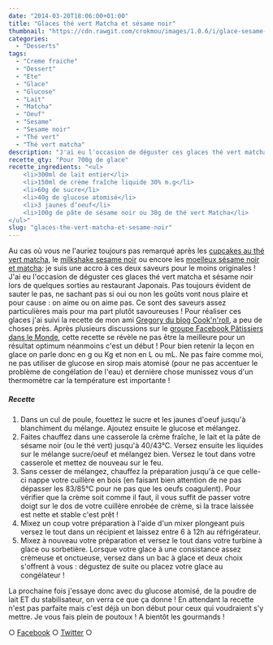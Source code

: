 ```yaml
---
date: "2014-03-20T18:06:00+01:00"
title: "Glaces thé vert Matcha et sésame noir"
thumbnail: "https://cdn.rawgit.com/crokmou/images/1.0.6/i/glace-sesame-noir-et-the-vert-matcha.jpg"
categories:
  - "Desserts"
tags:
  - "Creme fraiche"
  - "Dessert"
  - "Ete"
  - "Glace"
  - "Glucose"
  - "Lait"
  - "Matcha"
  - "Oeuf"
  - "Sesame"
  - "Sesame noir"
  - "Thé vert"
  - "Thé vert matcha"
description: "J'ai eu l'occasion de déguster ces glaces thé vert matcha et sésame noir lors de quelques sorties au restaurant Japonais : on aime ou on aime pas."
recette_qty: "Pour 700g de glace"
recette_ingredients: "<ul>
	<li>300ml de lait entier</li>
	<li>150ml de crème fraîche liquide 30% m.g</li>
	<li>60g de sucre</li>
	<li>40g de glucose atomisé</li>
	<li>3 jaunes d’oeuf</li>
	<li>100g de pâte de sésame noir ou 30g de thé vert Matcha</li>
</ul>"
slug: "glaces-the-vert-matcha-et-sesame-noir"
---
```


Au cas où vous ne l'auriez toujours pas remarqué après les [cupcakes au thé vert matcha](https://crokmou.com/cupcakes-au-the-vert-matcha-et-chocolat-blanc/), le [milkshake sesame noir](https://crokmou.com/milkshake-au-lait-de-riz-glace-au-sesame-noir-banane-et-citron-vert-rice-milk-shake-with-black-sesame-ice-cream-banana-and-lime/) ou encore les [moelleux sésame noir et matcha](https://crokmou.com/moelleux-au-sesame-noir-glacage-chocolat-blanc-et-the-vert-matcha/): je suis une accro à ces deux saveurs pour le moins originales ! J'ai eu l'occasion de déguster ces glaces thé vert matcha et sésame noir lors de quelques sorties au restaurant Japonais. Pas toujours évident de sauter le pas, ne sachant pas si oui ou non les goûts vont nous plaire et pour cause : on aime ou on aime pas. Ce sont des saveurs assez particulières mais pour ma part plutôt savoureuses ! Pour réaliser ces glaces j'ai suivi la recette de mon ami [Gregory du blog Cook'n'roll](http://www.cookandroll.eu/archives/2011/04/20/20941841.html), a peu de choses près. Après plusieurs discussions sur le [groupe Facebook Pâtissiers dans le Monde](https://www.facebook.com/groups/58224624194/), cette recette se révèle ne pas être la meilleure pour un résultat optimum néanmoins c'est un début ! Pour bien retenir la leçon en glace on parle donc en g ou Kg et non en L ou mL. Ne pas faire comme moi, ne pas utiliser de glucose en sirop mais atomisé (pour ne pas accentuer le problème de congélation de l'eau) et dernière chose munissez vous d'un thermomètre car la température est importante !

##### Recette

1.  Dans un cul de poule, fouettez le sucre et les jaunes d'oeuf jusqu'à blanchiment du mélange. Ajoutez ensuite le glucose et mélangez.
2.  Faites chauffez dans une casserole la crème fraîche, le lait et la pâte de sésame noir (ou le thé vert) jusqu'à 40/43°C. Versez ensuite les liquides sur le mélange sucre/oeuf et mélangez bien. Versez le tout dans votre casserole et mettez de nouveau sur le feu.
3.  Sans cesser de mélangez, chauffez la préparation jusqu'à ce que celle-ci nappe votre cuillère en bois (en faisant bien attention de ne pas dépasser les 83/85°C pour ne pas que les oeufs coagulent). Pour vérifier que la crème soit comme il faut, il vous suffit de passer votre doigt sur le dos de votre cuillère enrobée de crème, si la trace laissée est nette et stable c'est prêt !
4.  Mixez un coup votre préparation à l'aide d'un mixer plongeant puis versez le tout dans un récipient et laissez entre 6 à 12h au réfrigérateur.
5.  Mixez à nouveau votre préparation et versez le tout dans votre turbine à glace ou sorbetière. Lorsque votre glace à une consistance assez crémeuse et onctueuse, versez dans un bac à glace et deux choix s'offrent à vous : dégustez de suite ou placez votre glace au congélateur !

La prochaine fois j'essaye donc avec du glucose atomisé, de la poudre de lait ET du stabilisateur, on verra ce que ça donne ! En attendant la recette n'est pas parfaite mais c'est déjà un bon début pour ceux qui voudraient s'y mettre. Je vous fais plein de poutoux ! A bientôt les gourmands !

○ [Facebook](https://www.facebook.com/crokmou.blog) ○ [Twitter](https://twitter.com/Crokmou) ○